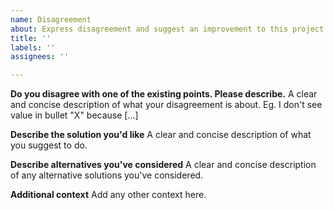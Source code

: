 ```yaml
---
name: Disagreement
about: Express disagreement and suggest an improvement to this project
title: ''
labels: ''
assignees: ''

---
```


**Do you disagree with one of the existing points. Please describe.**
A clear and concise description of what your disagreement is about. Eg. I don't see value in bullet "X" because [...]

**Describe the solution you'd like**
A clear and concise description of what you suggest to do.

**Describe alternatives you've considered**
A clear and concise description of any alternative solutions you've considered.

**Additional context**
Add any other context here.
